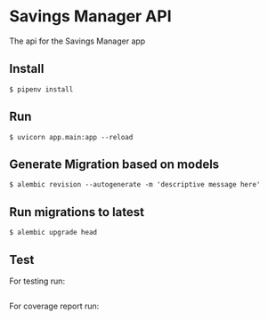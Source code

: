 # Savings Manager API

The api for the Savings Manager app

## Install

```
$ pipenv install
```

## Run

```
$ uvicorn app.main:app --reload
```

## Generate Migration based on models

```
$ alembic revision --autogenerate -m 'descriptive message here'
```

## Run migrations to latest

```
$ alembic upgrade head
```

## Test

For testing run:

```
```

For coverage report run:

```
```
